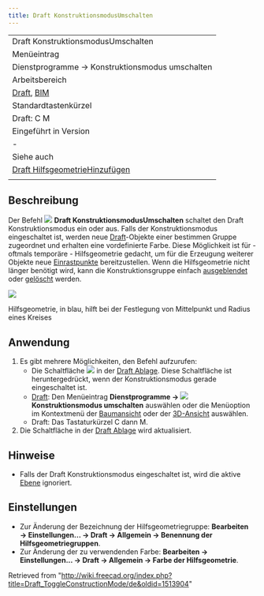 ```yaml
---
title: Draft KonstruktionsmodusUmschalten
---
```

|  |
| --- |
| Draft KonstruktionsmodusUmschalten |
| Menüeintrag |
| Dienstprogramme → Konstruktionsmodus umschalten |
| Arbeitsbereich |
| [Draft](/Draft_Workbench/de "Draft Workbench/de"), [BIM](/BIM_Workbench/de "BIM Workbench/de") |
| Standardtastenkürzel |
| Draft: C M |
| Eingeführt in Version |
| - |
| Siehe auch |
| [Draft HilfsgeometrieHinzufügen](/Draft_AddConstruction/de "Draft AddConstruction/de") |
|  |

## Beschreibung

Der Befehl ![](/images/Draft_ToggleConstructionMode.svg) **Draft KonstruktionsmodusUmschalten** schaltet den Draft Konstruktionsmodus ein oder aus. Falls der Konstruktionsmodus eingeschaltet ist, werden neue [Draft](/Draft_Workbench/de "Draft Workbench/de")-Objekte einer bestimmen Gruppe zugeordnet und erhalten eine vordefinierte Farbe. Diese Möglichkeit ist für - oftmals temporäre - Hilfsgeometrie gedacht, um für die Erzeugung weiterer Objekte neue [Einrastpunkte](/Draft_Snap/de "Draft Snap/de") bereitzustellen. Wenn die Hilfsgeometrie nicht länger benötigt wird, kann die Konstruktionsgruppe einfach [ausgeblendet](/Std_HideSelection/de "Std HideSelection/de") oder [gelöscht](/Std_Delete/de "Std Delete/de") werden.

![](/images/Draft_construction_mode_example.jpg)

Hilfsgeometrie, in blau, hilft bei der Festlegung von Mittelpunkt und Radius eines Kreises

## Anwendung

1. Es gibt mehrere Möglichkeiten, den Befehl aufzurufen:
   * Die Schaltfläche ![](/images/Draft_tray_button_construction.png) in der [Draft Ablage](/Draft_Tray/de "Draft Tray/de"). Diese Schaltfläche ist heruntergedrückt, wenn der Konstruktionsmodus gerade eingeschaltet ist.
   * [Draft](/Draft_Workbench "Draft Workbench"): Den Menüeintrag **Dienstprogramme → ![](/images/Draft_ToggleConstructionMode.svg) Konstruktionsmodus umschalten** auswählen oder die Menüoption im Kontextmenü der [Baumansicht](/Tree_view/de "Tree view/de") oder der [3D-Ansicht](/3D_view/de "3D view/de") auswählen.
   * Draft: Das Tastaturkürzel C dann M.
2. Die Schaltfläche in der [Draft Ablage](/Draft_Tray/de "Draft Tray/de") wird aktualisiert.

## Hinweise

* Falls der Draft Konstruktionsmodus eingeschaltet ist, wird die aktive [Ebene](/Draft_Layer/de "Draft Layer/de") ignoriert.

## Einstellungen

* Zur Änderung der Bezeichnung der Hilfsgeometriegruppe: **Bearbeiten → Einstellungen... → Draft → Allgemein → Benennung der Hilfsgeometriegruppen**.
* Zur Änderung der zu verwendenden Farbe: **Bearbeiten → Einstellungen... → Draft → Allgemein → Farbe der Hilfsgeometrie**.

Retrieved from "<http://wiki.freecad.org/index.php?title=Draft_ToggleConstructionMode/de&oldid=1513904>"
